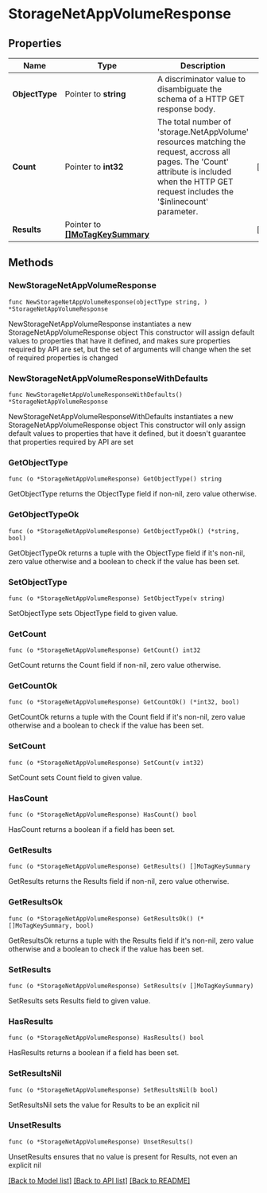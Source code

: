 # StorageNetAppVolumeResponse

## Properties

Name | Type | Description | Notes
------------ | ------------- | ------------- | -------------
**ObjectType** | Pointer to **string** | A discriminator value to disambiguate the schema of a HTTP GET response body. | 
**Count** | Pointer to **int32** | The total number of &#39;storage.NetAppVolume&#39; resources matching the request, accross all pages. The &#39;Count&#39; attribute is included when the HTTP GET request includes the &#39;$inlinecount&#39; parameter. | [optional] 
**Results** | Pointer to [**[]MoTagKeySummary**](mo.TagKeySummary.md) |  | [optional] 

## Methods

### NewStorageNetAppVolumeResponse

`func NewStorageNetAppVolumeResponse(objectType string, ) *StorageNetAppVolumeResponse`

NewStorageNetAppVolumeResponse instantiates a new StorageNetAppVolumeResponse object
This constructor will assign default values to properties that have it defined,
and makes sure properties required by API are set, but the set of arguments
will change when the set of required properties is changed

### NewStorageNetAppVolumeResponseWithDefaults

`func NewStorageNetAppVolumeResponseWithDefaults() *StorageNetAppVolumeResponse`

NewStorageNetAppVolumeResponseWithDefaults instantiates a new StorageNetAppVolumeResponse object
This constructor will only assign default values to properties that have it defined,
but it doesn't guarantee that properties required by API are set

### GetObjectType

`func (o *StorageNetAppVolumeResponse) GetObjectType() string`

GetObjectType returns the ObjectType field if non-nil, zero value otherwise.

### GetObjectTypeOk

`func (o *StorageNetAppVolumeResponse) GetObjectTypeOk() (*string, bool)`

GetObjectTypeOk returns a tuple with the ObjectType field if it's non-nil, zero value otherwise
and a boolean to check if the value has been set.

### SetObjectType

`func (o *StorageNetAppVolumeResponse) SetObjectType(v string)`

SetObjectType sets ObjectType field to given value.


### GetCount

`func (o *StorageNetAppVolumeResponse) GetCount() int32`

GetCount returns the Count field if non-nil, zero value otherwise.

### GetCountOk

`func (o *StorageNetAppVolumeResponse) GetCountOk() (*int32, bool)`

GetCountOk returns a tuple with the Count field if it's non-nil, zero value otherwise
and a boolean to check if the value has been set.

### SetCount

`func (o *StorageNetAppVolumeResponse) SetCount(v int32)`

SetCount sets Count field to given value.

### HasCount

`func (o *StorageNetAppVolumeResponse) HasCount() bool`

HasCount returns a boolean if a field has been set.

### GetResults

`func (o *StorageNetAppVolumeResponse) GetResults() []MoTagKeySummary`

GetResults returns the Results field if non-nil, zero value otherwise.

### GetResultsOk

`func (o *StorageNetAppVolumeResponse) GetResultsOk() (*[]MoTagKeySummary, bool)`

GetResultsOk returns a tuple with the Results field if it's non-nil, zero value otherwise
and a boolean to check if the value has been set.

### SetResults

`func (o *StorageNetAppVolumeResponse) SetResults(v []MoTagKeySummary)`

SetResults sets Results field to given value.

### HasResults

`func (o *StorageNetAppVolumeResponse) HasResults() bool`

HasResults returns a boolean if a field has been set.

### SetResultsNil

`func (o *StorageNetAppVolumeResponse) SetResultsNil(b bool)`

 SetResultsNil sets the value for Results to be an explicit nil

### UnsetResults
`func (o *StorageNetAppVolumeResponse) UnsetResults()`

UnsetResults ensures that no value is present for Results, not even an explicit nil

[[Back to Model list]](../README.md#documentation-for-models) [[Back to API list]](../README.md#documentation-for-api-endpoints) [[Back to README]](../README.md)


